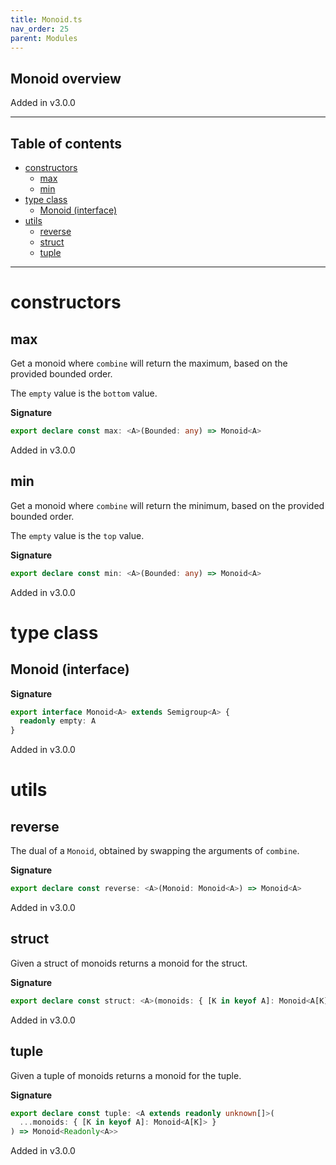 ```yaml
---
title: Monoid.ts
nav_order: 25
parent: Modules
---
```


## Monoid overview

Added in v3.0.0

---

<h2 class="text-delta">Table of contents</h2>

- [constructors](#constructors)
  - [max](#max)
  - [min](#min)
- [type class](#type-class)
  - [Monoid (interface)](#monoid-interface)
- [utils](#utils)
  - [reverse](#reverse)
  - [struct](#struct)
  - [tuple](#tuple)

---

# constructors

## max

Get a monoid where `combine` will return the maximum, based on the provided bounded order.

The `empty` value is the `bottom` value.

**Signature**

```ts
export declare const max: <A>(Bounded: any) => Monoid<A>
```

Added in v3.0.0

## min

Get a monoid where `combine` will return the minimum, based on the provided bounded order.

The `empty` value is the `top` value.

**Signature**

```ts
export declare const min: <A>(Bounded: any) => Monoid<A>
```

Added in v3.0.0

# type class

## Monoid (interface)

**Signature**

```ts
export interface Monoid<A> extends Semigroup<A> {
  readonly empty: A
}
```

Added in v3.0.0

# utils

## reverse

The dual of a `Monoid`, obtained by swapping the arguments of `combine`.

**Signature**

```ts
export declare const reverse: <A>(Monoid: Monoid<A>) => Monoid<A>
```

Added in v3.0.0

## struct

Given a struct of monoids returns a monoid for the struct.

**Signature**

```ts
export declare const struct: <A>(monoids: { [K in keyof A]: Monoid<A[K]> }) => Monoid<{ readonly [K in keyof A]: A[K] }>
```

Added in v3.0.0

## tuple

Given a tuple of monoids returns a monoid for the tuple.

**Signature**

```ts
export declare const tuple: <A extends readonly unknown[]>(
  ...monoids: { [K in keyof A]: Monoid<A[K]> }
) => Monoid<Readonly<A>>
```

Added in v3.0.0
